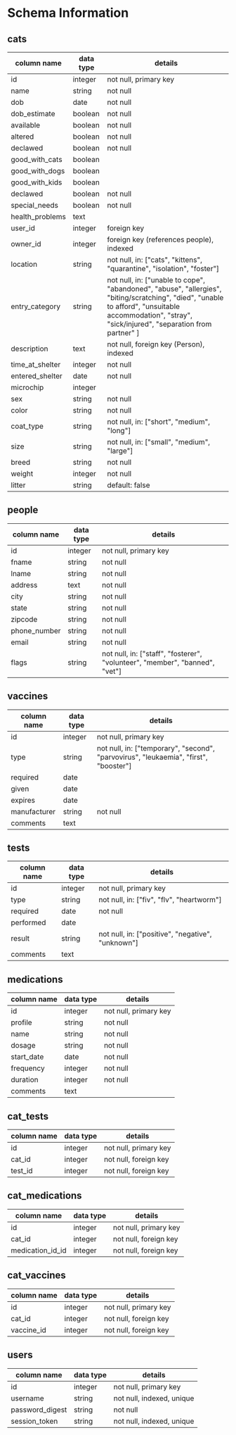 # Schema Information

## cats
column name | data type | details
------------|-----------|-----------------------
id          | integer   | not null, primary key
name        | string    | not null
dob         | date      | not null
dob_estimate         | boolean      | not null
available         | boolean | not null
altered         | boolean | not null
declawed         | boolean | not null
good_with_cats         | boolean |
good_with_dogs         | boolean |
good_with_kids         | boolean |
declawed         | boolean | not null
special_needs         | boolean | not null
health_problems         | text |
user_id    | integer   | foreign key
owner_id    | integer   | foreign key (references people), indexed
location | string   | not null, in: ["cats", "kittens", "quarantine", "isolation", "foster"]
entry_category | string | not null, in: ["unable to cope", "abandoned", "abuse", "allergies", "biting/scratching", "died", "unable to afford", "unsuitable accommodation", "stray", "sick/injured", "separation from partner" ]
description | text   | not null, foreign key (Person), indexed
time_at_shelter    | integer   | not null
entered_shelter    | date   | not null
microchip    | integer   |
sex    | string   | not null
color    | string   | not null
coat_type    | string   | not null, in: ["short", "medium", "long"]
size    | string   | not null, in: ["small", "medium", "large"]
breed    | string   | not null
weight    | integer   | not null
litter    | string   |  default: false

## people
column name | data type | details
------------|-----------|-----------------------
id          | integer   | not null, primary key
fname       | string   | not null
lname       | string    | not null
address | text    | not null
city | string    | not null
state | string    | not null
zipcode | string    | not null
phone_number | string    | not null
email | string    | not null
flags | string    | not null, in: ["staff", "fosterer", "volunteer", "member", "banned", "vet"]

## vaccines
column name | data type | details
------------|-----------|-----------------------
id          | integer   | not null, primary key
type | string   | not null, in: ["temporary", "second", "parvovirus", "leukaemia", "first", "booster"]
required       | date    |
given | date    |
expires | date    |
manufacturer | string    | not null
comments | text    |

## tests
column name | data type | details
------------|-----------|-----------------------
id          | integer   | not null, primary key
type | string   | not null, in: ["fiv", "flv", "heartworm"]
required       | date    | not null
performed | date    |
result | string    | not null, in: ["positive", "negative", "unknown"]
comments | text    |

## medications
column name | data type | details
------------|-----------|-----------------------
id          | integer   | not null, primary key
profile | string   | not null
name       | string    | not null
dosage | string    | not null
start_date | date    | not null
frequency | integer    | not null
duration | integer    | not null
comments | text    |

## cat_tests
column name | data type | details
------------|-----------|-----------------------
id          | integer   | not null, primary key
cat_id | integer   | not null, foreign key
test_id       | integer    | not null, foreign key

## cat_medications
column name | data type | details
------------|-----------|-----------------------
id          | integer   | not null, primary key
cat_id | integer   | not null, foreign key
medication_id_id       | integer    | not null, foreign key

## cat_vaccines
column name | data type | details
------------|-----------|-----------------------
id          | integer   | not null, primary key
cat_id | integer   | not null, foreign key
vaccine_id       | integer    | not null, foreign key

## users
column name     | data type | details
----------------|-----------|-----------------------
id              | integer   | not null, primary key
username        | string    | not null, indexed, unique
password_digest | string    | not null
session_token   | string    | not null, indexed, unique
